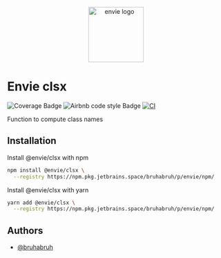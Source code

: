 <p align="center">
  <img
    width="128"
    heigth="128"
    src="https://avatars.githubusercontent.com/u/125233583?s=400&u=f8d580f183173a820b9f46a2554e18c46e4c6dd1&v=4"
    alt="envie logo"
  />
</p>

# Envie clsx

![Coverage Badge](https://img.shields.io/endpoint?url=https://gist.githubusercontent.com/BruhaBruh/96bdbce4d06b5692e89d42106c98eca9/raw/db3041b449d719abf711e3d3d6682a0681939572/envie-clsx.json)
![Airbnb code style Badge](https://img.shields.io/badge/code%20style-Airbnb-%23ff5a5f?logo=airbnb)
[![CI](https://github.com/envieapp/bem/actions/workflows/ci.yml/badge.svg)](https://github.com/envieapp/bem/actions/workflows/ci.yml)

Function to compute class names

## Installation

Install @envie/clsx with npm

```bash
npm install @envie/clsx \
  --registry https://npm.pkg.jetbrains.space/bruhabruh/p/envie/npm/
```

Install @envie/clsx with yarn

```bash
yarn add @envie/clsx \
  --registry https://npm.pkg.jetbrains.space/bruhabruh/p/envie/npm/
```

## Authors

- [@bruhabruh](https://www.github.com/bruhabruh)

